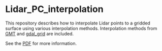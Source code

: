 # Lidar_PC_interpolation
This repository describes how to interpolate Lidar points to a gridded surface using various interpolation methods. Interpolation methods from [GMT](http://gmt.soest.hawaii.edu/) and [gdal_grid](https://gdal.org/gdal_grid.html) are included.

See the [PDF](SCI_Pozo_interpolation_GMT_GDAL.pdf) for more information.

